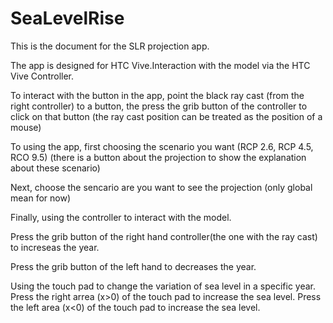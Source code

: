 # SeaLevelRise
This is the document for the SLR projection app.


The app is designed for HTC Vive.Interaction with the model via the HTC Vive Controller.

To interact with the button in the app, point the black ray cast (from the right controller) to a button, the press the grib button of the controller to click on that button (the ray cast position can be treated as the position of a mouse)

To using the app, first choosing the scenario you want (RCP 2.6, RCP 4.5, RCO 9.5) (there is a button about the projection to show the explanation about these scenario) 

Next, choose the sencario are you want to see the projection (only global mean for now)

Finally, using the controller to interact with the model.
  
  Press the grib button of the right hand controller(the one with the ray cast) to increseas the year.
  
  Press the grib button of the left hand to decreases the year.
  
  Using the touch pad to change the variation of sea level in a specific year.
    Press the right arrea (x>0) of the touch pad to increase the sea level.
    Press the left area (x<0) of the touch pad to increase the sea level.
